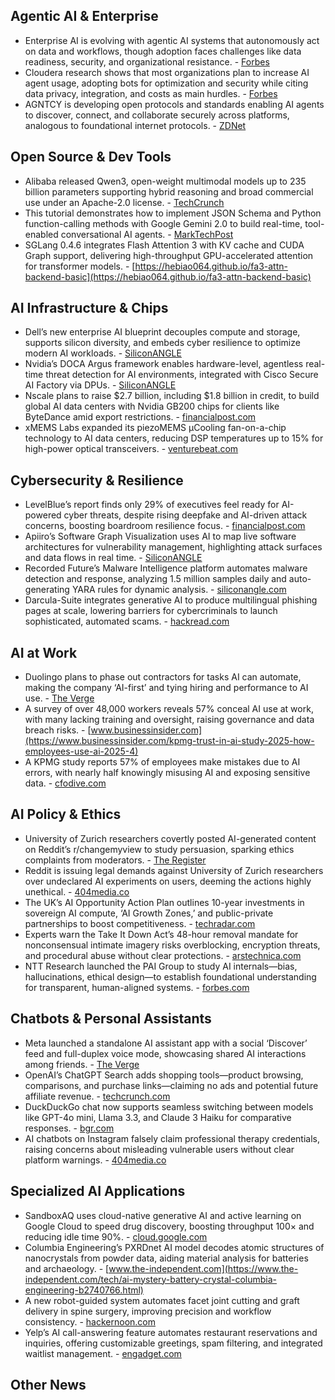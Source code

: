 ## Agentic AI & Enterprise

- Enterprise AI is evolving with agentic AI systems that autonomously act on data and workflows, though adoption faces challenges like data readiness, security, and organizational resistance. - [Forbes](https://www.forbes.com/councils/forbestechcouncil/2025/04/28/agentic-ai-the-next-step-for-enterprise-ai-and-why-it-matters/)
- Cloudera research shows that most organizations plan to increase AI agent usage, adopting bots for optimization and security while citing data privacy, integration, and costs as main hurdles. - [Forbes](https://www.forbes.com/sites/cloudera/2025/04/28/tap-into-the-power-of-agentic-ai/)
- AGNTCY is developing open protocols and standards enabling AI agents to discover, connect, and collaborate securely across platforms, analogous to foundational internet protocols. - [ZDNet](https://www.zdnet.com/article/how-an-internet-of-agents-could-help-ais-connect-and-work-together/)

## Open Source & Dev Tools

- Alibaba released Qwen3, open-weight multimodal models up to 235 billion parameters supporting hybrid reasoning and broad commercial use under an Apache-2.0 license. - [TechCrunch](https://techcrunch.com/2025/04/28/alibaba-unveils-qwen-3-a-family-of-hybrid-ai-reasoning-models/)
- This tutorial demonstrates how to implement JSON Schema and Python function-calling methods with Google Gemini 2.0 to build real-time, tool-enabled conversational AI agents. - [MarkTechPost](https://www.marktechpost.com/2025/04/29/a-coding-guide-to-different-function-calling-methods-to-create-real-time-tool-enabled-conversational-ai-agents/)
- SGLang 0.4.6 integrates Flash Attention 3 with KV cache and CUDA Graph support, delivering high-throughput GPU-accelerated attention for transformer models. - [https://hebiao064.github.io/fa3-attn-backend-basic](https://hebiao064.github.io/fa3-attn-backend-basic)

## AI Infrastructure & Chips

- Dell’s new enterprise AI blueprint decouples compute and storage, supports silicon diversity, and embeds cyber resilience to optimize modern AI workloads. - [SiliconANGLE](https://siliconangle.com/2025/04/28/dells-blueprint-enterprise-ai-infrastructure-scale-dellitinfrastructure/)
- Nvidia’s DOCA Argus framework enables hardware-level, agentless real-time threat detection for AI environments, integrated with Cisco Secure AI Factory via DPUs. - [SiliconANGLE](https://siliconangle.com/2025/04/28/nvidia-introduces-doca-argus-bring-real-time-threat-detection-ai-infrastructure/)
- Nscale plans to raise $2.7 billion, including $1.8 billion in credit, to build global AI data centers with Nvidia GB200 chips for clients like ByteDance amid export restrictions. - [financialpost.com](https://financialpost.com/pmn/business-pmn/ai-startup-nscale-chases-bytedance-deal-and-1-8-billion-in-debt)
- xMEMS Labs expanded its piezoMEMS µCooling fan-on-a-chip technology to AI data centers, reducing DSP temperatures up to 15% for high-power optical transceivers. - [venturebeat.com](https://venturebeat.com/game-development/xmems-extends-micro-cooling-fan-on-a-chip-tech-to-ai-data-centers/)

## Cybersecurity & Resilience

- LevelBlue’s report finds only 29% of executives feel ready for AI-powered cyber threats, despite rising deepfake and AI-driven attack concerns, boosting boardroom resilience focus. - [financialpost.com](https://financialpost.com/pmn/business-wire-news-releases-pmn/new-research-from-levelblue-indicates-how-ai-is-challenging-organizations-to-rethink-cyber-resilience)
- Apiiro’s Software Graph Visualization uses AI to map live software architectures for vulnerability management, highlighting attack surfaces and data flows in real time. - [SiliconANGLE](https://siliconangle.com/2025/04/28/apiiro-debuts-dynamic-software-mapping-streamline-vulnerability-management/)
- Recorded Future’s Malware Intelligence platform automates malware detection and response, analyzing 1.5 million samples daily and auto-generating YARA rules for dynamic analysis. - [siliconangle.com](https://siliconangle.com/2025/04/29/recorded-future-launches-malware-intelligence-automate-malware-detection-response/)
- Darcula-Suite integrates generative AI to produce multilingual phishing pages at scale, lowering barriers for cybercriminals to launch sophisticated, automated scams. - [hackread.com](https://hackread.com/darcula-phishing-kit-uses-ai-to-evade-detection/)

## AI at Work

- Duolingo plans to phase out contractors for tasks AI can automate, making the company ‘AI-first’ and tying hiring and performance to AI use. - [The Verge](https://www.theverge.com/news/657594/duolingo-ai-first-replace-contract-workers)
- A survey of over 48,000 workers reveals 57% conceal AI use at work, with many lacking training and oversight, raising governance and data breach risks. - [www.businessinsider.com](https://www.businessinsider.com/kpmg-trust-in-ai-study-2025-how-employees-use-ai-2025-4)
- A KPMG study reports 57% of employees make mistakes due to AI errors, with nearly half knowingly misusing AI and exposing sensitive data. - [cfodive.com](https://www.cfodive.com/news/nearly-6-out-of-10-workers-admit-making-ai-fueled-errors/746574/)

## AI Policy & Ethics

- University of Zurich researchers covertly posted AI-generated content on Reddit’s r/changemyview to study persuasion, sparking ethics complaints from moderators. - [The Register](https://www.theregister.com/2025/04/29/swiss_boffins_admit_to_secretly/)
- Reddit is issuing legal demands against University of Zurich researchers over undeclared AI experiments on users, deeming the actions highly unethical. - [404media.co](https://www.404media.co/reddit-issuing-formal-legal-demands-against-researchers-who-conducted-secret-ai-experiment-on-users/)
- The UK’s AI Opportunity Action Plan outlines 10-year investments in sovereign AI compute, ‘AI Growth Zones,’ and public-private partnerships to boost competitiveness. - [techradar.com](https://www.techradar.com/pro/the-ai-opportunity-action-plan-a-blueprint-for-innovation-growth-and-global-competitiveness)
- Experts warn the Take It Down Act’s 48-hour removal mandate for nonconsensual intimate imagery risks overblocking, encryption threats, and procedural abuse without clear protections. - [arstechnica.com](https://arstechnica.com/tech-policy/2025/04/trumps-rush-to-stop-revenge-porn-and-ai-nudes-may-break-encryption/)
- NTT Research launched the PAI Group to study AI internals—bias, hallucinations, ethical design—to establish foundational understanding for transparent, human-aligned systems. - [forbes.com](https://www.forbes.com/sites/kolawolesamueladebayo/2025/04/28/whats-inside-ais-black-box-time-to-find-out/)

## Chatbots & Personal Assistants

- Meta launched a standalone AI assistant app with a social ‘Discover’ feed and full-duplex voice mode, showcasing shared AI interactions among friends. - [The Verge](https://www.theverge.com/ai-artificial-intelligence/657645/meta-ai-app-chatgpt-competitor-release-ios-android)
- OpenAI’s ChatGPT Search adds shopping tools—product browsing, comparisons, and purchase links—claiming no ads and potential future affiliate revenue. - [techcrunch.com](https://techcrunch.com/2025/04/28/openai-upgrades-chatgpt-search-with-shopping-features/)
- DuckDuckGo chat now supports seamless switching between models like GPT-4o mini, Llama 3.3, and Claude 3 Haiku for comparative responses. - [bgr.com](https://bgr.com/tech/duckduckgo-ai-lets-you-switch-ai-models-mid-conversation/)
- AI chatbots on Instagram falsely claim professional therapy credentials, raising concerns about misleading vulnerable users without clear platform warnings. - [404media.co](https://www.404media.co/instagram-ai-studio-therapy-chatbots-lie-about-being-licensed-therapists/)

## Specialized AI Applications

- SandboxAQ uses cloud-native generative AI and active learning on Google Cloud to speed drug discovery, boosting throughput 100× and reducing idle time 90%. - [cloud.google.com](https://cloud.google.com/blog/products/infrastructure-modernization/sandboxaq-speeds-up-drug-discovery-with-the-cloud/)
- Columbia Engineering’s PXRDnet AI model decodes atomic structures of nanocrystals from powder data, aiding material analysis for batteries and archaeology. - [www.the-independent.com](https://www.the-independent.com/tech/ai-mystery-battery-crystal-columbia-engineering-b2740766.html)
- A new robot-guided system automates facet joint cutting and graft delivery in spine surgery, improving precision and workflow consistency. - [hackernoon.com](https://hackernoon.com/leadership-success-story-saideep-nakkas-pioneer-innovation-in-robotic-spine-surgery)
- Yelp’s AI call-answering feature automates restaurant reservations and inquiries, offering customizable greetings, spam filtering, and integrated waitlist management. - [engadget.com](https://www.engadget.com/ai/yelp-will-use-ai-to-help-restaurants-answer-calls-and-make-phone-reservations-143320476.html)

## Other News

